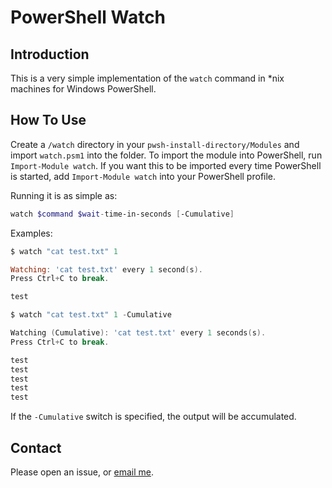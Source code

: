 # PowerShell Watch

## Introduction

This is a very simple implementation of the `watch` command in *nix machines for Windows PowerShell.

## How To Use

Create a `/watch` directory in your `pwsh-install-directory/Modules` and import `watch.psm1` into the folder. To import the module into PowerShell, run `Import-Module watch`. If you want this to be imported every time PowerShell is started, add `Import-Module watch` into your PowerShell profile. 

Running it is as simple as: 

```powershell
watch $command $wait-time-in-seconds [-Cumulative]
```

Examples: 

```powershell
$ watch "cat test.txt" 1

Watching: 'cat test.txt' every 1 second(s).
Press Ctrl+C to break.

test
```

```powershell
$ watch "cat test.txt" 1 -Cumulative

Watching (Cumulative): 'cat test.txt' every 1 seconds(s).
Press Ctrl+C to break.

test
test
test
test
test
```

If the `-Cumulative` switch is specified, the output will be accumulated. 

## Contact

Please open an issue, or [email me](mailto:ricepancakes@protonmail.com).
